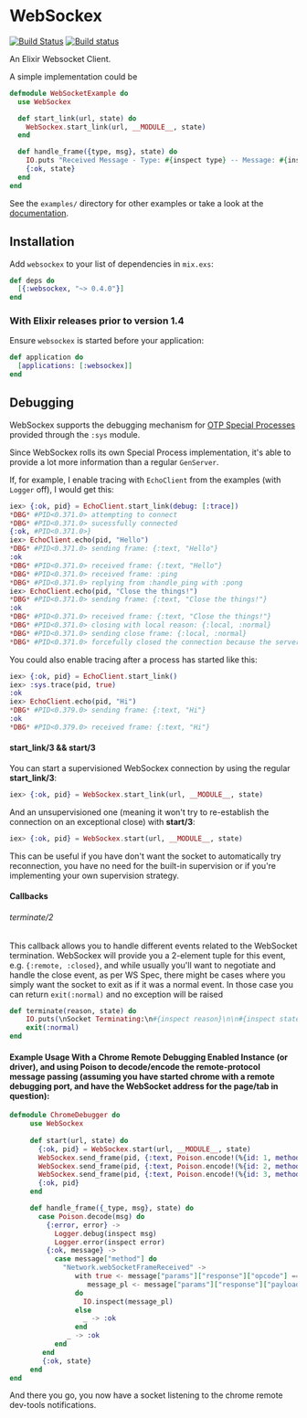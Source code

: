 # WebSockex

[![Build Status](https://travis-ci.org/Azolo/websockex.svg?branch=master)](https://travis-ci.org/Azolo/websockex)
[![Build status](https://ci.appveyor.com/api/projects/status/jtat5j0vkh6o2ypy?svg=true)](https://ci.appveyor.com/project/Azolo/websockex)

An Elixir Websocket Client.

A simple implementation could be

```elixir
defmodule WebSocketExample do
  use WebSockex

  def start_link(url, state) do
    WebSockex.start_link(url, __MODULE__, state)
  end

  def handle_frame({type, msg}, state) do
    IO.puts "Received Message - Type: #{inspect type} -- Message: #{inspect msg}"
    {:ok, state}
  end
end
```

See the `examples/` directory for other examples or take a look at the [documentation][docs].

## Installation

Add `websockex` to your list of dependencies in `mix.exs`:

```elixir
def deps do
  [{:websockex, "~> 0.4.0"}]
end
```

### With Elixir releases prior to version  1.4

Ensure `websockex` is started before your application:

```elixir
def application do
  [applications: [:websockex]]
end
```

## Debugging

WebSockex supports the debugging mechanism for [OTP Special Processes][special_process] provided through the `:sys` module.

Since WebSockex rolls its own Special Process implementation, it's able to provide a lot more information than a regular
`GenServer`.

If, for example, I enable tracing with `EchoClient` from the examples (with `Logger` off), I would get this:

```elixir
iex> {:ok, pid} = EchoClient.start_link(debug: [:trace])
*DBG* #PID<0.371.0> attempting to connect
*DBG* #PID<0.371.0> sucessfully connected
{:ok, #PID<0.371.0>}
iex> EchoClient.echo(pid, "Hello")
*DBG* #PID<0.371.0> sending frame: {:text, "Hello"}
:ok
*DBG* #PID<0.371.0> received frame: {:text, "Hello"}
*DBG* #PID<0.371.0> received frame: :ping
*DBG* #PID<0.371.0> replying from :handle_ping with :pong
iex> EchoClient.echo(pid, "Close the things!")
*DBG* #PID<0.371.0> sending frame: {:text, "Close the things!"}
:ok
*DBG* #PID<0.371.0> received frame: {:text, "Close the things!"}
*DBG* #PID<0.371.0> closing with local reason: {:local, :normal}
*DBG* #PID<0.371.0> sending close frame: {:local, :normal}
*DBG* #PID<0.371.0> forcefully closed the connection because the server was taking too long close
```

You could also enable tracing after a process has started like this:

```elixir
iex> {:ok, pid} = EchoClient.start_link()
iex> :sys.trace(pid, true)
:ok
iex> EchoClient.echo(pid, "Hi")
*DBG* #PID<0.379.0> sending frame: {:text, "Hi"}
:ok
*DBG* #PID<0.379.0> received frame: {:text, "Hi"}
```

#### start_link/3 && start/3 

You can start a supervisioned WebSockex connection by using the regular **start_link/3**:

```elixir
iex> {:ok, pid} = WebSockex.start_link(url, __MODULE__, state)
```

And an unsupervisioned one (meaning it won't try to re-establish the connection on an exceptional close) with **start/3**:

```elixir
iex> {:ok, pid} = WebSockex.start(url, __MODULE__, state)
```

This can be useful if you have don't want the socket to automatically try reconnection, you have no need for the built-in supervision or if you're implementing your own supervision strategy.


#### Callbacks
###### terminate/2

This callback allows you to handle different events related to the WebSocket termination. WebSockex will provide you a 2-element tuple for this event, e.g. `{:remote, :closed}`, and while usually you'll want to negotiate and handle the close event, as per WS Spec, there might be cases where you simply want the socket to exit as if it was a normal event. In those case you can return `exit(:normal)` and no exception will be raised

```elixir
def terminate(reason, state) do
    IO.puts(\nSocket Terminating:\n#{inspect reason}\n\n#{inspect state}\n")
    exit(:normal)
end
```


#### Example Usage With a Chrome Remote Debugging Enabled Instance (or driver), and using Poison to decode/encode the remote-protocol message passing (assuming you have started chrome with a remote debugging port, and have the WebSocket address for the page/tab in question):

```elixir
defmodule ChromeDebugger do
     use WebSockex
     
     def start(url, state) do
       {:ok, pid} = WebSockex.start(url, __MODULE__, state)
       WebSockex.send_frame(pid, {:text, Poison.encode!(%{id: 1, method: "Network.enable", params: %{}})})
       WebSockex.send_frame(pid, {:text, Poison.encode!(%{id: 2, method: "Runtime.enable", params: %{}})})
       WebSockex.send_frame(pid, {:text, Poison.encode!(%{id: 3, method: "Page.enable", params: %{}})})
       {:ok, pid}
     end

     def handle_frame({_type, msg}, state) do
       case Poison.decode(msg) do
         {:error, error} ->
           Logger.debug(inspect msg)
           Logger.error(inspect error)
         {:ok, message} ->
           case message["method"] do
             "Network.webSocketFrameReceived" ->
                with true <- message["params"]["response"]["opcode"] == 1,
                   message_pl <- message["params"]["response"]["payloadData"]
                do
                  IO.inspect(message_pl)
                else
                  _ -> :ok
                end
              _ -> :ok
           end
        end
        {:ok, state}
     end
end
```

And there you go, you now have a socket listening to the chrome remote dev-tools notifications.









[special_process]: http://erlang.org/doc/design_principles/spec_proc.html
[docs]: https://hexdocs.pm/websockex
